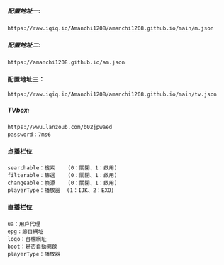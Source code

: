 ##### 配置地址一:
```
https://raw.iqiq.io/Amanchi1208/amanchi1208.github.io/main/m.json
```

##### 配置地址二:
```
https://amanchi1208.github.io/am.json
```
#### 配置地址三：

```
https://raw.iqiq.io/Amanchi1208/amanchi1208.github.io/main/tv.json
```
##### TVbox:
```
https://wwu.lanzoub.com/b02jpwaed
password：7ms6
```
#### 点播栏位
```
searchable：搜索    (0：關閉、1：啟用)  
filterable：篩選    (0：關閉、1：啟用)  
changeable：換源    (0：關閉、1：啟用)
playerType：播放器  (1：IJK、2：EXO)
```
#### 直播栏位
```
ua：用戶代理
epg：節目網址
logo：台標網址
boot：是否自動開啟
playerType：播放器
```
